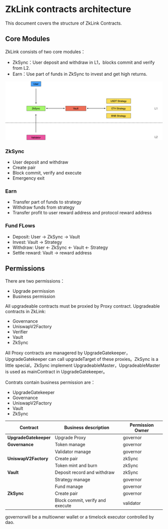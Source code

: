 # ZkLink contracts architecture

This document covers the structure of ZkLink Contracts.

## Core Modules

ZkLink consists of two core modules：

* ZkSync：User deposit and withdraw in L1，blocks commit and verify from L2.
* Earn：Use part of  funds in ZkSync to invest and get high returns.

![image-20210525193838814](./contracts-structure.png)

### ZkSync

* User deposit and withdraw
* Create pair
* Block commit, verify and execute
* Emergency exit

### Earn

* Transfer part of funds to strategy
* Withdraw funds from strategy
* Transfer profit to user reward address and protocol reward address

### Fund FLows

* Deposit: User -> ZkSync -> Vault
* Invest: Vault -> Strategy
* Withdraw: User <- ZkSync <- Vault <- Strategy
* Settle reward: Vault -> reward address

## Permissions

There are two permissions：

* Upgrade permission
* Business permission

All upgradeable contracts must be proxied by Proxy contract. Upgradeable contracts in ZkLink:

* Governance
* UniswapV2Factory
* Verifier
* Vault
* ZkSync

All Proxy contracts are managered by UpgradeGatekeeper，UpgradeGatekeeper can call upgradeTarget of these proxies。ZkSync is a little special，ZkSync  implement UpgradeableMaster，UpgradeableMaster is used as mainContract in UpgradeGatekeeper。

Contrats contain business permission are：

* UpgradeGatekeeper
* Governance
* UniswapV2Factory
* Vault
* ZkSync

| **Contract**          | **Business description**         | **Permission Owner** |
| --------------------- | -------------------------------- | -------------------- |
| **UpgradeGatekeeper** | Upgrade Proxy                    | governor             |
| **Governance**        | Token manage                     | governor             |
|                       | Validator manage                 | governor             |
| **UniswapV2Factory**  | Create pair                      | zkSync               |
|                       | Token mint and burn              | zkSync               |
| **Vault**             | Deposit record and withdraw      | zkSync               |
|                       | Strategy manage                  | governor             |
|                       | Fund manage                      | governor             |
| **ZkSync**            | Create pair                      | governor             |
|                       | Block commit, verify and execute | validator            |

governorwill be a multiowner wallet or a timelock executor controlled by dao.
